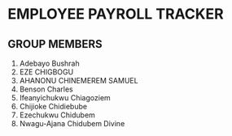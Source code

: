# EMPLOYEE PAYROLL TRACKER

## GROUP MEMBERS
1. Adebayo Bushrah
2. EZE CHIGBOGU
3. AHANONU CHINEMEREM SAMUEL
4. Benson Charles
5. Ifeanyichukwu Chiagoziem
6. Chijioke Chidiebube
7. Ezechukwu Chidubem
8. Nwagu-Ajana Chidubem Divine
